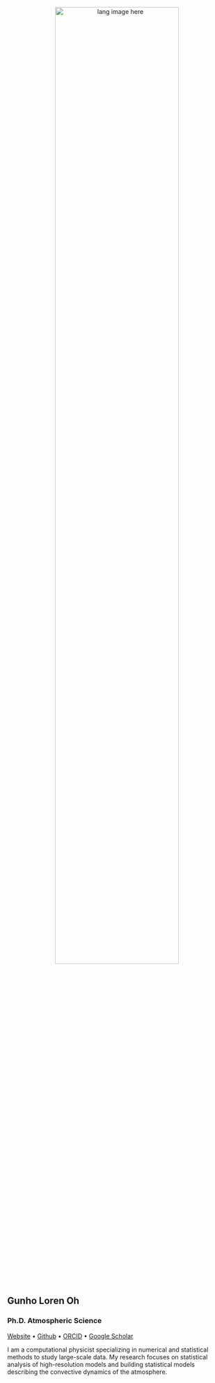 <p align="center"><img width="75%" src="https://lorenghoh.github.io/size-oscillation/build/c0dd2224ed6ea183718d17e7076f71ad.png" alt="lang image here" /></p>

## Gunho Loren Oh

### Ph.D. Atmospheric Science

[Website](https://lorenghoh.github.io/) • [Github](https://github.com/lorenghoh) • [ORCID](https://orcid.org/0009-0002-2916-0350) • [Google Scholar](https://scholar.google.com/citations?user=IL-6ROIAAAAJ&hl=en) 

I am a computational physicist specializing in numerical and statistical methods to study large-scale data. My research focuses on statistical analysis of high-resolution models and building statistical models describing the convective dynamics of the atmosphere.
